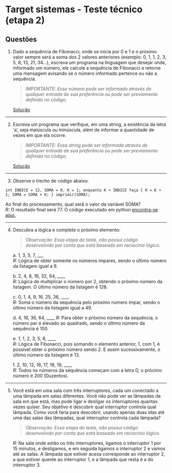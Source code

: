 # Target sistemas - Teste técnico (etapa 2)

## Questões
1. Dado a sequência de Fibonacci, onde se inicia por 0 e 1 e o próximo valor sempre será a soma dos 2 valores anteriores (exemplo: 0, 1, 1, 2, 3, 5, 8, 13, 21, 34...), escreva um programa na linguagem que desejar onde, informado um número, ele calcule a sequência de Fibonacci e retorne uma mensagem avisando se o número informado pertence ou não a sequência.
    
    > _IMPORTANTE: Esse número pode ser informado através de qualquer entrada de sua preferência ou pode ser previamente definido no código;_

    [Solução](https://github.com/helen-knk/targetsistemas_exercicios_tecnicos/blob/master/01_sequencia_de_fibonacci/main.py)

---

2. Escreva um programa que verifique, em uma string, a existência da letra ‘a’, seja maiúscula ou minúscula, além de informar a quantidade de vezes em que ela ocorre.

    > _IMPORTANTE: Essa string pode ser informada através de qualquer entrada de sua preferência ou pode ser previamente definida no código;_

    [Solução](https://github.com/helen-knk/targetsistemas_exercicios_tecnicos/blob/master/02_verifica_a_existencia_da_letra_na_palavra_digitada/main.py)

---

3. Observe o trecho de código abaixo: 
```
int INDICE = 12, SOMA = 0, K = 1; enquanto K < INDICE faça { K = K + 1; SOMA = SOMA + K; } imprimir(SOMA);
```

Ao final do processamento, qual será o valor da variável SOMA? <br>
_R:_ O resultado final será 77. O código executado em python [encontra-se aqui.](https://github.com/helen-knk/targetsistemas_exercicios_tecnicos/blob/master/03_soma_valores_na_variavel/main.py)

---

4. Descubra a lógica e complete o próximo elemento: <br>
    > _Observação: Essa etapa do teste, não possui código desenvolvido por conta que está baseado em raciocínio lógico._<br>

    a. 1, 3, 5, 7, ___ <br>
    _R:_ Lógica de obter somente os números impares, sendo o último número da listagem igual a 9. 

    b. 2, 4, 8, 16, 32, 64, ____ <br>
    _R:_ Lógica de multiplicar o número por 2, obtendo o próximo número da listagem. O último número da listagem é 128.

    c. 0, 1, 4, 9, 16, 25, 36, ____ <br>
    _R:_ Soma o número da sequência pelo próximo número ímpar, sendo o último número da listagem igual a 49.

    d. 4, 16, 36, 64, ____
    _R:_ Para obter o próximo número da sequência, o número par é elevado ao quadrado, sendo o último número da sequência é 100.

    e. 1, 1, 2, 3, 5, 8, ____ <br>
    _R:_ Lógica de Fibonacci, pois somando o elemento anterior, 1, com 1, é possível obter o próximo número sendo 2. E assim sucessivamente, o último número da listagem é 13.
 
    f. 2, 10, 12, 16, 17, 18, 19, ____ <br>
    _R:_ Todos os números da sequência começam com a letra D, o prócimo número é 200 (Duzentos).

---

5. Você está em uma sala com três interruptores, cada um conectado a uma lâmpada em salas diferentes. Você não pode ver as lâmpadas da sala em que está, mas pode ligar e desligar os interruptores quantas vezes quiser. Seu objetivo é descobrir qual interruptor controla qual lâmpada. Como você faria para descobrir, usando apenas duas idas até uma das salas das lâmpadas, qual interruptor controla cada lâmpada?

    > _Observação: Essa etapa do teste, não possui código desenvolvido por conta que está baseado em raciocínio lógico._<br>

    _R:_ Na sala onde estão os três interruptores, ligamos o interruptor 1 por 15 minutos, e desligamos, e em seguida ligamos o interruptor 2 e vamos até as salas. A lâmpada que estiver acesa corresponde ao interruptor 2, a que estiver quente ao interruptor 1, e a lâmpada que resta é a do interruptor 3.